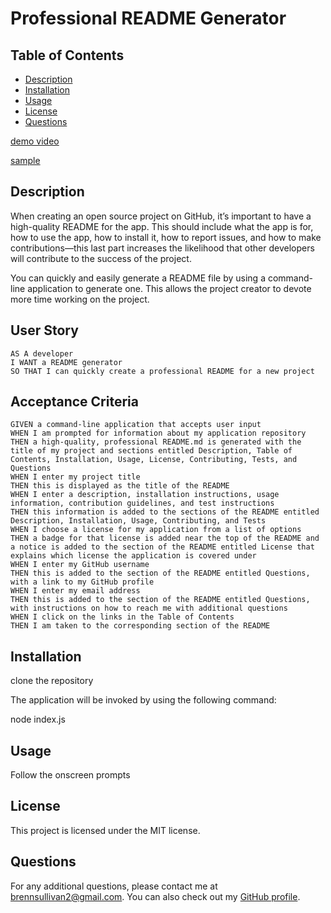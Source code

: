# Professional README Generator

## Table of Contents

- [Description](#description)
- [Installation](#installation)
- [Usage](#usage)
- [License](#license)
- [Questions](#questions)

<a href=https://drive.google.com/file/d/1fYMyJlwbpuUvNfmS6rdQlCH17GhnNHmY/view>demo video</a>

<a href=./output/SAMPLE.md >sample</a>

## Description

When creating an open source project on GitHub, it’s important to have a high-quality README for the app. This should include what the app is for, how to use the app, how to install it, how to report issues, and how to make contributions—this last part increases the likelihood that other developers will contribute to the success of the project.

You can quickly and easily generate a README file by using a command-line application to generate one. This allows the project creator to devote more time working on the project.

## User Story

```
AS A developer
I WANT a README generator
SO THAT I can quickly create a professional README for a new project
```

## Acceptance Criteria

```
GIVEN a command-line application that accepts user input
WHEN I am prompted for information about my application repository
THEN a high-quality, professional README.md is generated with the title of my project and sections entitled Description, Table of Contents, Installation, Usage, License, Contributing, Tests, and Questions
WHEN I enter my project title
THEN this is displayed as the title of the README
WHEN I enter a description, installation instructions, usage information, contribution guidelines, and test instructions
THEN this information is added to the sections of the README entitled Description, Installation, Usage, Contributing, and Tests
WHEN I choose a license for my application from a list of options
THEN a badge for that license is added near the top of the README and a notice is added to the section of the README entitled License that explains which license the application is covered under
WHEN I enter my GitHub username
THEN this is added to the section of the README entitled Questions, with a link to my GitHub profile
WHEN I enter my email address
THEN this is added to the section of the README entitled Questions, with instructions on how to reach me with additional questions
WHEN I click on the links in the Table of Contents
THEN I am taken to the corresponding section of the README
```

## Installation

clone the repository 

The application will be invoked by using the following command:

node index.js


## Usage

Follow the onscreen prompts

## License

This project is licensed under the MIT license.

## Questions

For any additional questions, please contact me at [brennsullivan2@gmail.com](mailto:brennsullivan2@gmail.com). 
You can also check out my [GitHub profile](https://github.com/BrennonSullivan).